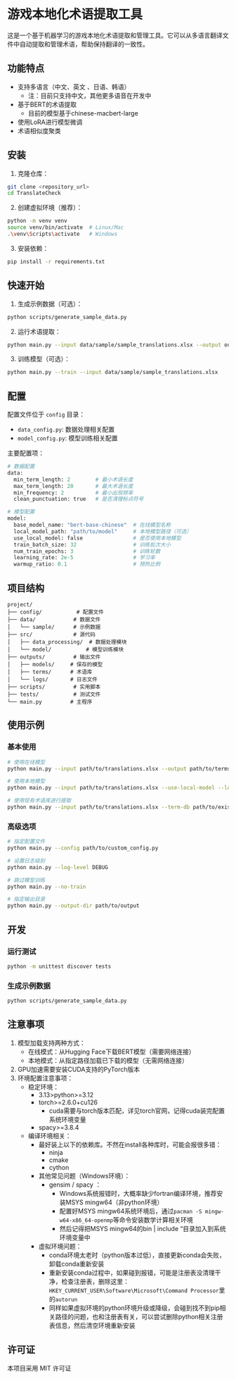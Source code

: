 # 游戏本地化术语提取工具

这是一个基于机器学习的游戏本地化术语提取和管理工具。它可以从多语言翻译文件中自动提取和管理术语，帮助保持翻译的一致性。

## 功能特点

- 支持多语言（中文、英文 、日语、韩语）
  - 注：目前只支持中文，其他更多语音在开发中
- 基于BERT的术语提取
  - 目前的模型基于chinese-macbert-large
- 使用LoRA进行模型微调
- 术语相似度聚类

## 安装

1. 克隆仓库：
```bash
git clone <repository_url>
cd TranslateCheck
```

2. 创建虚拟环境（推荐）：
```bash
python -m venv venv
source venv/bin/activate  # Linux/Mac
.\venv\Scripts\activate   # Windows
```

3. 安装依赖：
```bash
pip install -r requirements.txt
```

## 快速开始

1. 生成示例数据（可选）：
```bash
python scripts/generate_sample_data.py
```

2. 运行术语提取：
```bash
python main.py --input data/sample/sample_translations.xlsx --output outputs/terms/extracted_terms.json
```

3. 训练模型（可选）：
```bash
python main.py --train --input data/sample/sample_translations.xlsx
```

## 配置

配置文件位于 `config` 目录：

- `data_config.py`: 数据处理相关配置
- `model_config.py`: 模型训练相关配置

主要配置项：

```python
# 数据配置
data:
  min_term_length: 2        # 最小术语长度
  max_term_length: 20       # 最大术语长度
  min_frequency: 2          # 最小出现频率
  clean_punctuation: true   # 是否清理标点符号

# 模型配置
model:
  base_model_name: "bert-base-chinese"  # 在线模型名称
  local_model_path: "path/to/model"     # 本地模型路径（可选）
  use_local_model: false                # 是否使用本地模型
  train_batch_size: 32                  # 训练批次大小
  num_train_epochs: 3                   # 训练轮数
  learning_rate: 2e-5                   # 学习率
  warmup_ratio: 0.1                     # 预热比例
```

## 项目结构

```
project/
├── config/           # 配置文件
├── data/            # 数据文件
│   └── sample/      # 示例数据
├── src/             # 源代码
│   ├── data_processing/  # 数据处理模块
│   └── model/           # 模型训练模块
├── outputs/         # 输出文件
│   ├── models/     # 保存的模型
│   ├── terms/      # 术语库
│   └── logs/       # 日志文件
├── scripts/         # 实用脚本
├── tests/           # 测试文件
└── main.py         # 主程序
```

## 使用示例

### 基本使用

```bash
# 使用在线模型
python main.py --input path/to/translations.xlsx --output path/to/terms.json

# 使用本地模型
python main.py --input path/to/translations.xlsx --use-local-model --local-model-path path/to/local/model

# 使用现有术语库进行提取
python main.py --input path/to/translations.xlsx --term-db path/to/existing_terms.json
```

### 高级选项

```bash
# 指定配置文件
python main.py --config path/to/custom_config.py

# 设置日志级别
python main.py --log-level DEBUG

# 跳过模型训练
python main.py --no-train

# 指定输出目录
python main.py --output-dir path/to/output
```

## 开发

### 运行测试

```bash
python -m unittest discover tests
```

### 生成示例数据

```bash
python scripts/generate_sample_data.py
```

## 注意事项

1. 模型加载支持两种方式：
   - 在线模式：从Hugging Face下载BERT模型（需要网络连接）
   - 本地模式：从指定路径加载已下载的模型（无需网络连接）
2. GPU加速需要安装CUDA支持的PyTorch版本
3. 环境配置注意事项：
   - 稳定环境：
     - 3.13>python>=3.12 
     - torch>=2.6.0+cu126
       - cuda需要与torch版本匹配，详见torch官网，记得cuda装完配置系统环境变量
     - spacy>=3.8.4
   - 编译环境相关：
     - 最好装上以下的依赖库。不然在install各种库时，可能会报很多错：
       - ninja 
       - cmake
       - cython
     - 其他常见问题（Windows环境）：
       - gensim / spacy ：
         - Windows系统报错时，大概率缺少fortran编译环境，推荐安装MSYS mingw64（非python环境）
         - 配置好MSYS mingw64系统环境后，通过`pacman -S mingw-w64-x86_64-openmp`等命令安装数学计算相关环境
         - 然后记得把MSYS mingw64的bin | include “目录加入到系统环境变量中
      - 虚拟环境问题：
        - conda环境太老时（python版本过低），直接更新conda会失败，卸载conda重新安装
        - 重新安装conda过程中，如果碰到报错，可能是注册表没清理干净，检查注册表，删除这里：`HKEY_CURRENT_USER\Software\Microsoft\Command Processor`里的`autorun`
        - 同样如果虚拟环境的python环境升级或降级，会碰到找不到pip相关路径的问题，也和注册表有关，可以尝试删除python相关注册表信息，然后清空环境重新安装
 
 ## 许可证

本项目采用 MIT 许可证
